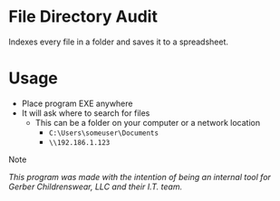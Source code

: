 # File Directory Audit
Indexes every file in a folder and saves it to a spreadsheet.

# Usage
- Place program EXE anywhere
- It will ask where to search for files
  - This can be a folder on your computer or a network location
    - `C:\Users\someuser\Documents`
    - `\\192.186.1.123`

> [!NOTE]  
> *This program was made with the intention of being an internal tool for Gerber Childrenswear, LLC and their I.T. team.*